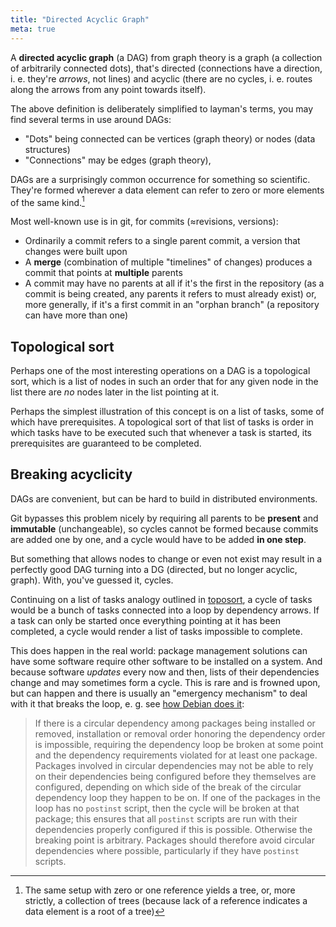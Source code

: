 ```yaml
---
title: "Directed Acyclic Graph"
meta: true
---
```


A **directed acyclic graph** (a DAG) from graph theory is a graph (a collection of arbitrarily connected dots), that's directed (connections have a direction, i. e. they're *arrows*, not lines) and acyclic (there are no cycles, i. e. routes along the arrows from any point towards itself).

The above definition is deliberately simplified to layman's terms, you may find several terms in use around DAGs:

* "Dots" being connected can be vertices (graph theory) or nodes (data structures)
* "Connections" may be edges (graph theory), 

DAGs are a surprisingly common occurrence for something so scientific. They're formed wherever a data element can refer to zero or more elements of the same kind.[^1]

Most well-known use is in git, for commits (≈revisions, versions):

* Ordinarily a commit refers to a single parent commit, a version that changes were built upon
* A **merge** (combination of multiple "timelines" of changes) produces a commit that points at **multiple** parents
* A commit may have no parents at all if it's the first in the repository (as a commit is being created, any parents it refers to must already exist) or, more generally, if it's a first commit in an "orphan branch" (a repository can have more than one)

## Topological sort

Perhaps one of the most interesting operations on a DAG is a topological sort, which is a list of nodes in such an order that for any given node in the list there are *no* nodes later in the list pointing at it.

Perhaps the simplest illustration of this concept is on a list of tasks, some of which have prerequisites. A topological sort of that list of tasks is order in which tasks have to be executed such that whenever a task is started, its prerequisites are guaranteed to be completed.

## Breaking acyclicity

DAGs are convenient, but can be hard to build in distributed environments.

Git bypasses this problem nicely by requiring all parents to be **present** and **immutable** (unchangeable), so cycles cannot be formed because commits are added one by one, and a cycle would have to be added **in one step**.

But something that allows nodes to change or even not exist may result in a perfectly good DAG turning into a DG (directed, but no longer acyclic, graph). With, you've guessed it, cycles.

Continuing on a list of tasks analogy outlined in [toposort](#topological-sort), a cycle of tasks would be a bunch of tasks connected into a loop by dependency arrows. If a task can only be started once everything pointing at it has been completed, a cycle would render a list of tasks impossible to complete.

This does happen in the real world: package management solutions can have some software require other software to be installed on a system. And because software *updates* every now and then, lists of their dependencies change and may sometimes form a cycle. This is rare and is frowned upon, but can happen and there is usually an "emergency mechanism" to deal with it that breaks the loop, e. g. see [how Debian does it](https://www.debian.org/doc/debian-policy/ch-relationships.html#binary-dependencies-depends-recommends-suggests-enhances-pre-depends):

> If there is a circular dependency among packages being installed or removed, installation or removal order honoring the dependency order is impossible, requiring the dependency loop be broken at some point and the dependency requirements violated for at least one package. Packages involved in circular dependencies may not be able to rely on their dependencies being configured before they themselves are configured, depending on which side of the break of the circular dependency loop they happen to be on. If one of the packages in the loop has no `postinst` script, then the cycle will be broken at that package; this ensures that all `postinst` scripts are run with their dependencies properly configured if this is possible. Otherwise the breaking point is arbitrary. Packages should therefore avoid circular dependencies where possible, particularly if they have `postinst` scripts.

[^1]: The same setup with zero or one reference yields a tree, or, more strictly, a collection of trees (because lack of a reference indicates a data element is a root of a tree)